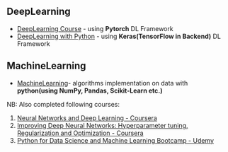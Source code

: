 ## DeepLearning

* [DeepLearning Course](https://github.com/anish-pratheepkumar/GitDeepLearningStudy/tree/master/DeepLearningCourse-Uni) -  using **Pytorch** DL Framework
* [DeepLearning with Python](https://github.com/anish-pratheepkumar/GitDeepLearningStudy/tree/master/DeepLearningWithPython) -  using **Keras(TensorFlow in Backend)** DL Framework

## MachineLearning

* [MachineLearning](https://github.com/anish-pratheepkumar/AI-Machine-Learning-and-Deep-Learning/tree/master/MachineLearning)- algorithms implementation on data with **python(using NumPy, Pandas, Scikit-Learn etc.)**


NB: Also completed following courses:
1. [Neural Networks and Deep Learning - Coursera](https://coursera.org/share/7161842bdd376889625c947a9dfa2fe9)
2. [Improving Deep Neural Networks: Hyperparameter tuning, Regularization and Optimization - Coursera](https://www.coursera.org/account/accomplishments/certificate/4E6XYNFU8LB5)
3. [Python for Data Science and Machine Learning Bootcamp - Udemy](http://ude.my/UC-93c97249-d96e-4aad-a5d7-5011e4742592)

